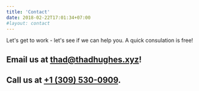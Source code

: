 ```yaml
---
title: 'Contact'
date: 2018-02-22T17:01:34+07:00
#layout: contact
---
```


Let's get to work - let's see if we can help you. A quick consulation is free!

## Email us at [thad@thadhughes.xyz](mailto:thad@thadhughes.xyz)!
## Call us at [+1 (309) 530-0909](tel:13095300909).